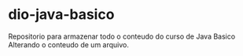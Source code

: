 # dio-java-basico
Repositorio para armazenar todo o conteudo do curso de Java Basico
Alterando o conteudo de um arquivo.
